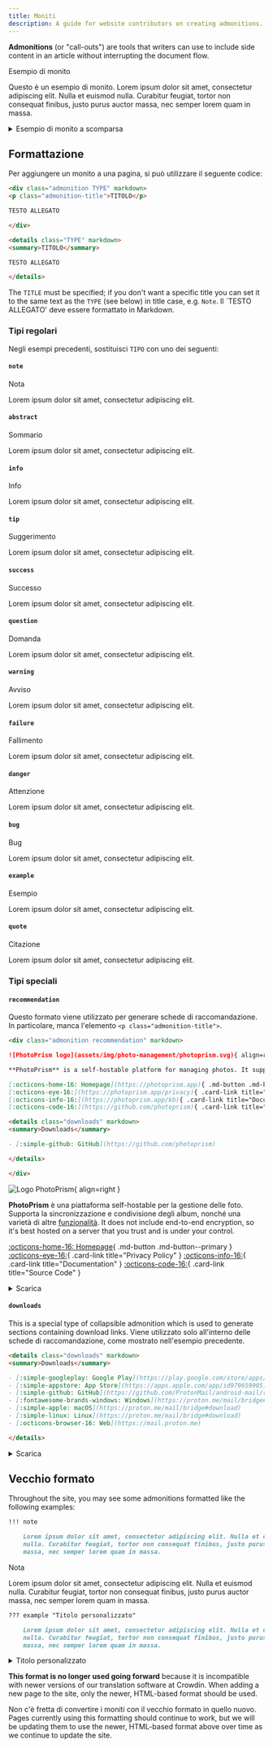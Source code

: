 ```yaml
---
title: Moniti
description: A guide for website contributors on creating admonitions.
---
```


**Admonitions** (or "call-outs") are tools that writers can use to include side content in an article without interrupting the document flow.

<div class="admonition example" markdown>
<p class="admonition-title">Esempio di monito</p>

Questo è un esempio di monito. Lorem ipsum dolor sit amet, consectetur adipiscing elit. Nulla et euismod nulla. Curabitur feugiat, tortor non consequat finibus, justo purus auctor massa, nec semper lorem quam in massa.

</div>

<details class="example" markdown>
<summary>Esempio di monito a scomparsa</summary>

Questo è un esempio di monito a scomparsa. Lorem ipsum dolor sit amet, consectetur adipiscing elit. Nulla et euismod nulla. Curabitur feugiat, tortor non consequat finibus, justo purus auctor massa, nec semper lorem quam in massa.

</details>

## Formattazione

Per aggiungere un monito a una pagina, si può utilizzare il seguente codice:

```markdown title="Admonition"
<div class="admonition TYPE" markdown>
<p class="admonition-title">TITOLO</p>

TESTO ALLEGATO

</div>
```

```markdown title="Collapsible Admonition"
<details class="TYPE" markdown>
<summary>TITOLO</summary>

TESTO ALLEGATO

</details>
```

The `TITLE` must be specified; if you don't want a specific title you can set it to the same text as the `TYPE` (see below) in title case, e.g. `Note`. Il \`TESTO ALLEGATO' deve essere formattato in Markdown.

### Tipi regolari

Negli esempi precedenti, sostituisci `TIPO` con uno dei seguenti:

#### `note`

<div class="admonition note" markdown>
<p class="admonition-title">Nota</p>

Lorem ipsum dolor sit amet, consectetur adipiscing elit.

</div>

#### `abstract`

<div class="admonition abstract" markdown>
<p class="admonition-title">Sommario</p>

Lorem ipsum dolor sit amet, consectetur adipiscing elit.

</div>

#### `info`

<div class="admonition info" markdown>
<p class="admonition-title">Info</p>

Lorem ipsum dolor sit amet, consectetur adipiscing elit.

</div>

#### `tip`

<div class="admonition tip" markdown>
<p class="admonition-title">Suggerimento</p>

Lorem ipsum dolor sit amet, consectetur adipiscing elit.

</div>

#### `success`

<div class="admonition success" markdown>
<p class="admonition-title">Successo</p>

Lorem ipsum dolor sit amet, consectetur adipiscing elit.

</div>

#### `question`

<div class="admonition question" markdown>
<p class="admonition-title">Domanda</p>

Lorem ipsum dolor sit amet, consectetur adipiscing elit.

</div>

#### `warning`

<div class="admonition warning" markdown>
<p class="admonition-title">Avviso</p>

Lorem ipsum dolor sit amet, consectetur adipiscing elit.

</div>

#### `failure`

<div class="admonition failure" markdown>
<p class="admonition-title">Fallimento</p>

Lorem ipsum dolor sit amet, consectetur adipiscing elit.

</div>

#### `danger`

<div class="admonition danger" markdown>
<p class="admonition-title">Attenzione</p>

Lorem ipsum dolor sit amet, consectetur adipiscing elit.

</div>

#### `bug`

<div class="admonition bug" markdown>
<p class="admonition-title">Bug</p>

Lorem ipsum dolor sit amet, consectetur adipiscing elit.

</div>

#### `example`

<div class="admonition example" markdown>
<p class="admonition-title">Esempio</p>

Lorem ipsum dolor sit amet, consectetur adipiscing elit.

</div>

#### `quote`

<div class="admonition quote" markdown>
<p class="admonition-title">Citazione</p>

Lorem ipsum dolor sit amet, consectetur adipiscing elit.

</div>

### Tipi speciali

#### `recommendation`

Questo formato viene utilizzato per generare schede di raccomandazione. In particolare, manca l'elemento `<p class="admonition-title">`.

```markdown title="Recommendation Card"
<div class="admonition recommendation" markdown>

![PhotoPrism logo](assets/img/photo-management/photoprism.svg){ align=right }

**PhotoPrism** is a self-hostable platform for managing photos. It supports album syncing and sharing as well as a variety of other [features](https://photoprism.app/features). It does not include end-to-end encryption, so it's best hosted on a server that you trust and is under your control.

[:octicons-home-16: Homepage](https://photoprism.app){ .md-button .md-button--primary }
[:octicons-eye-16:](https://photoprism.app/privacy){ .card-link title="Privacy Policy" }
[:octicons-info-16:](https://photoprism.app/kb){ .card-link title="Documentation" }
[:octicons-code-16:](https://github.com/photoprism){ .card-link title="Source Code" }

<details class="downloads" markdown>
<summary>Downloads</summary>

- [:simple-github: GitHub](https://github.com/photoprism)

</details>

</div>
```

<div class="result" markdown>

<div class="admonition recommendation" markdown>

![Logo PhotoPrism](../assets/img/photo-management/photoprism.svg){ align=right }

**PhotoPrism** è una piattaforma self-hostable per la gestione delle foto. Supporta la sincronizzazione e condivisione degli album, nonché una varietà di altre [funzionalità](https://photoprism.app/features). It does not include end-to-end encryption, so it's best hosted on a server that you trust and is under your control.

[:octicons-home-16: Homepage](https://photoprism.app){ .md-button .md-button--primary }
[:octicons-eye-16:](https://photoprism.app/privacy){ .card-link title="Privacy Policy" }
[:octicons-info-16:](https://photoprism.app/kb){ .card-link title="Documentation" }
[:octicons-code-16:](https://github.com/photoprism){ .card-link title="Source Code" }

<details class="downloads" markdown>
<summary>Scarica</summary>

 - [:simple-github: GitHub](https://github.com/photoprism)

</details>

</div>

</div>

#### `downloads`

This is a special type of collapsible admonition which is used to generate sections containing download links. Viene utilizzato solo all'interno delle schede di raccomandazione, come mostrato nell'esempio precedente.

```markdown title="Downloads Section"
<details class="downloads" markdown>
<summary>Downloads</summary>

- [:simple-googleplay: Google Play](https://play.google.com/store/apps/details?id=ch.protonmail.android)
- [:simple-appstore: App Store](https://apps.apple.com/app/id979659905)
- [:simple-github: GitHub](https://github.com/ProtonMail/android-mail/releases)
- [:fontawesome-brands-windows: Windows](https://proton.me/mail/bridge#download)
- [:simple-apple: macOS](https://proton.me/mail/bridge#download)
- [:simple-linux: Linux](https://proton.me/mail/bridge#download)
- [:octicons-browser-16: Web](https://mail.proton.me)

</details>
```

<div class="result" markdown>

<details class="downloads" markdown>
<summary>Scarica</summary>

 - [:simple-googleplay: Google Play](https://play.google.com/store/apps/details?id=ch.protonmail.android)
 - [:simple-appstore: App Store](https://apps.apple.com/app/id979659905)
 - [:simple-github: GitHub](https://github.com/ProtonMail/android-mail/releases)
 - [:fontawesome-brands-windows: Windows](https://proton.me/mail/bridge#download)
 - [:simple-apple: macOS](https://proton.me/mail/bridge#download)
 - [:simple-linux: Linux](https://proton.me/mail/bridge#download)
 - [:octicons-browser-16: Web](https://mail.proton.me)

</details>

</div>

## Vecchio formato

Throughout the site, you may see some admonitions formatted like the following examples:

```markdown title="Admonition"
!!! note

    Lorem ipsum dolor sit amet, consectetur adipiscing elit. Nulla et euismod
    nulla. Curabitur feugiat, tortor non consequat finibus, justo purus auctor
    massa, nec semper lorem quam in massa.
```

<div class="result" markdown>

<div class="admonition note" markdown>
<p class="admonition-title">Nota</p>

Lorem ipsum dolor sit amet, consectetur adipiscing elit. Nulla et euismod
nulla. Curabitur feugiat, tortor non consequat finibus, justo purus auctor
massa, nec semper lorem quam in massa.

</div>

</div>

```markdown title="Collapsible Admonition"
??? example "Titolo personalizzato"

    Lorem ipsum dolor sit amet, consectetur adipiscing elit. Nulla et euismod
    nulla. Curabitur feugiat, tortor non consequat finibus, justo purus auctor
    massa, nec semper lorem quam in massa.
```

<div class="result" markdown>

<details class="example" markdown>
<summary>Titolo personalizzato</summary>

Lorem ipsum dolor sit amet, consectetur adipiscing elit. Nulla et euismod
nulla. Curabitur feugiat, tortor non consequat finibus, justo purus auctor
massa, nec semper lorem quam in massa.

</details>

</div>

**This format is no longer used going forward** because it is incompatible with newer versions of our translation software at Crowdin. When adding a new page to the site, only the newer, HTML-based format should be used.

Non c'è fretta di convertire i moniti con il vecchio formato in quello nuovo. Pages currently using this formatting should continue to work, but we will be updating them to use the newer, HTML-based format above over time as we continue to update the site.
